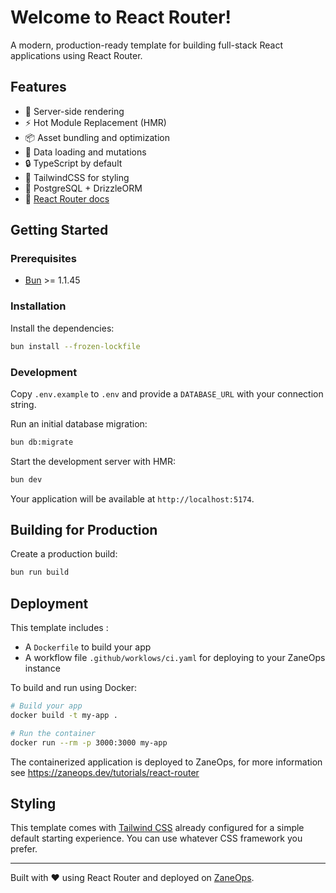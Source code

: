 # Welcome to React Router!

A modern, production-ready template for building full-stack React applications using React Router.

## Features

- 🚀 Server-side rendering
- ⚡️ Hot Module Replacement (HMR)
- 📦 Asset bundling and optimization
- 🔄 Data loading and mutations
- 🔒 TypeScript by default
- 🎉 TailwindCSS for styling
- 💾 PostgreSQL + DrizzleORM
- 📖 [React Router docs](https://reactrouter.com/)

## Getting Started

### Prerequisites

- [Bun](https://bun.sh) >= 1.1.45

### Installation

Install the dependencies:

```bash
bun install --frozen-lockfile
```

### Development

Copy `.env.example` to `.env` and provide a `DATABASE_URL` with your connection string.

Run an initial database migration:

```bash
bun db:migrate
```

Start the development server with HMR:

```bash
bun dev
```

Your application will be available at `http://localhost:5174`.

## Building for Production

Create a production build:

```bash
bun run build
```

## Deployment

This template includes :

- A `Dockerfile` to build your app 
- A workflow file `.github/worklows/ci.yaml` for deploying to your ZaneOps instance 

To build and run using Docker:

```bash
# Build your app
docker build -t my-app .

# Run the container
docker run --rm -p 3000:3000 my-app
```

The containerized application is deployed to ZaneOps, for more information see https://zaneops.dev/tutorials/react-router


## Styling

This template comes with [Tailwind CSS](https://tailwindcss.com/) already configured for a simple default starting experience. You can use whatever CSS framework you prefer.

---

Built with ❤️ using React Router and deployed on [ZaneOps](https://zaneops.dev).
